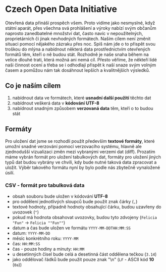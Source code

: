 # Czech Open Data Initiative

Otevřená data přináší prospěch všem. Proto vidíme jako nesmyslné, když státní aparát, přes všechna svá prohlášení a výroky nabízí svým občanům naprosto zanedbatelné množství dat, často navíc v nepoužitelných, proprietárních či jinak nevhodných formátech. Naším cílem není změnit situaci pomocí nějakého zázraku přes noc. Spíš nám jde o to přispět svou troškou do mlýna a nabídnout některá data prostřednictvím otevřených formátů těm, kteří o ně budou stát. Rozhodně je naše snaha během na velice dlouhé trati, která možná ani nemá cíl. Přesto věříme, že někteří lidé naši činnost ocení a třeba se i odhodlají přispět k naší snaze svým volným časem a pomůžou nám tak dosáhnout lepších a kvalitnějších výsledků.

## Co je naším cílem
1. nabídnout data ve formátech, které **usnadní další použití** těchto dat
2. nabídnout veškerá data v **kódování UTF-8**
3. nabídnout snadným způsobem **verzovaná data** těm, kteří o to budou stát

## Formáty
Pro uložení dat jsme se rozhodli použít především **textové formáty**, které umožní snadné verzování pomocí verzovacího systému, hlavně ale zjednodušší vizualizaci změn mezi vybranými verzemi dat (diff). Prozatím máme vybrán formát pro uložení tabulkových dat, formáty pro uložení jiných typů dat budou vybrány ve chvíli, kdy bude nutné taková data zpracovat a uložit. Výběr takového formátu nyní by bylo podle nás zbytečně vynaložené úsilí.

### CSV - formát pro tabulková data
* obsah souboru bude uložen v kódování **UTF-8**
* pro oddělení jednotlivých sloupců bude použit znak čárky (`,`)
* textové hodnoty, případně hodnoty obsahující čárku, budou uzavřeny do uvozovek (`"`)
* pokud má hodnota obsahovat uvozovky, budou tyto zdvojeny (`Felicia "Fun"` → `Felicia ""Fun""`)
* datum a čas bude uložen ve formátu `YYYY-MM-DDTHH:MM:SS`
 * datum: `YYYY-MM-DD`
 * měsíc konkrétního roku: `YYYY-MM`
 * čas: `HH:MM:SS`
 * čas - pouze hodiny a minuty: `HH:MM`
* u desetinných čísel bude celá a desetinná část oddělena tečkou (`3.14`)
* jako oddělovač řádků bude použit pouze znak "\n" (`LF` - ASCII kód **10** (`0a`))
